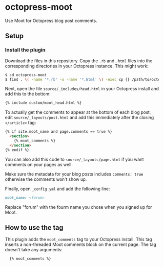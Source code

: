 octopress-moot
================

Use Moot for Octopress blog post comments.

## Setup

### Install the plugin

Download the files in this repository. Copy the `.rb` and `.html` files into the corresponding directories in your Octopress instance. This might work:

``` bash
$ cd octopress-moot
$ find . \( -name '*.rb' -o -name '*.html' \) -exec cp {} /path/to/octopress/{} \;
```

Next, open the file `source/_includes/head.html` in your Octopress install and add this to the bottom:

``` md
{% include custom/moot_head.html %} 
```

To actually get the comments to appear at the bottom of each blog post, edit `source/_layouts/post.html` and add this immediately after the closing `</article>` tag:

``` md
{% if site.moot_name and page.comments == true %}
  <section>
    {% moot_comments %}
  </section>
{% endif %}
```

You can also add this code to `source/_layouts/page.html` if you want comments on your pages as well.

Make sure the metadata for your blog posts includes `comments: true` otherwise the comments won't show up.

Finally, open `_config.yml` and add the following line:

``` md
moot_name: <forum>
```

Replace "forum" with the fourm name you chose when you signed up for Moot.

## How to use the tag

This plugin adds the `moot_comments` tag to your Octopress install. This tag inserts a non-threaded Moot comments block on the current page. The tag doesn't take any arguments:

``` md
  {% moot_comments %}
```
